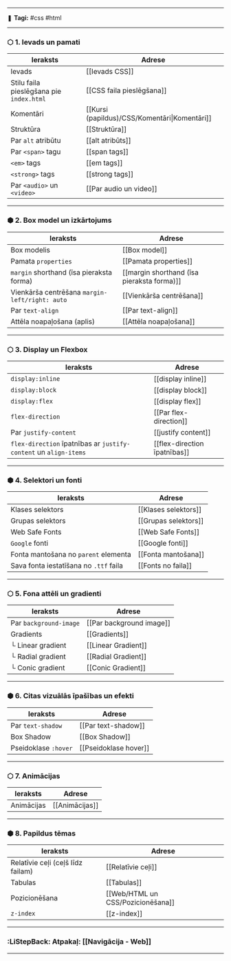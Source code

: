 ___

❚ **Tagi:** #css #html 

---
### ⬡ 1. Ievads un pamati

| Ieraksts                                 | Adrese                                             |
| ---------------------------------------- | -------------------------------------------------- |
| Ievads                                   | [[Ievads CSS]]                                     |
| Stilu faila pieslēgšana pie `index.html` | [[CSS faila pieslēgšana]]                          |
| Komentāri                                | [[Kursi (papildus)/CSS/Komentāri\|Komentāri]] |
| Struktūra                                | [[Struktūra]]                                      |
| Par `alt` atribūtu                       | [[alt atribūts]]                                   |
| Par `<span>` tagu                        | [[span tags]]                                      |
| `<em>` tags                              | [[em tags]]                                        |
| `<strong>` tags                          | [[strong tags]]                                    |
| Par `<audio>` un `<video>`               | [[Par audio un video]]                             |

---
### ⬢ 2. Box model un izkārtojums

|Ieraksts|Adrese|
|---|---|
|Box modelis|[[Box model]]|
|Pamata `properties`|[[Pamata properties]]|
|`margin` shorthand (īsa pieraksta forma)|[[margin shorthand (īsa pieraksta forma)]]|
|Vienkārša centrēšana `margin-left/right: auto`|[[Vienkārša centrēšana]]|
|Par `text-align`|[[Par text-align]]|
|Attēla noapaļošana (aplis)|[[Attēla noapaļošana]]|

---
### ⬡ 3. Display un Flexbox

| Ieraksts                                                         | Adrese                       |
| ---------------------------------------------------------------- | ---------------------------- |
| `display:inline`                                                 | [[display inline]]           |
| `display:block`                                                  | [[display block]]            |
| `display:flex`                                                   | [[display flex]]             |
| `flex-direction`                                                 | [[Par flex-direction]]       |
| Par `justify-content`                                            | [[justify content]]          |
| `flex-direction` īpatnības ar `justify-content` un `align-items` | [[flex-direction īpatnības]] |

---
### ⬢ 4. Selektori un fonti

|Ieraksts|Adrese|
|---|---|
|Klases selektors|[[Klases selektors]]|
|Grupas selektors|[[Grupas selektors]]|
|Web Safe Fonts|[[Web Safe Fonts]]|
|`Google` fonti|[[Google fonti]]|
|Fonta mantošana no `parent` elementa|[[Fonta mantošana]]|
|Sava fonta iestatīšana no `.ttf` faila|[[Fonts no faila]]|

---
### ⬡ 5. Fona attēli un gradienti

| Ieraksts               | Adrese                   |
| ---------------------- | ------------------------ |
| Par `background-image` | [[Par background image]] |
| Gradients              | [[Gradients]]            |
| └ Linear gradient      | [[Linear Gradient]]      |
| └ Radial gradient      | [[Radial Gradient]]      |
| └ Conic gradient       | [[Conic Gradient]]       |

---
### ⬢ 6. Citas vizuālās īpašības un efekti

|Ieraksts|Adrese|
|---|---|
|Par `text-shadow`|[[Par text-shadow]]|
|Box Shadow|[[Box Shadow]]|
|Pseidoklase `:hover`|[[Pseidoklase hover]]|

---
### ⬡ 7. Animācijas

| Ieraksts   | Adrese         |
| ---------- | -------------- |
| Animācijas | [[Animācijas]] |

---
### ⬢ 8. Papildus tēmas

| Ieraksts                          | Adrese                                            |
| --------------------------------- | ------------------------------------------------- |
| Relatīvie ceļi (ceļš līdz failam) | [[Relatīvie ceļi]]                                |
| Tabulas                           | [[Tabulas]]                                       |
| Pozicionēšana                     | [[Web/HTML un CSS/Pozicionēšana]] |
| `z-index`                         | [[z-index]]                                       |

---
### :LiStepBack: Atpakaļ: [[Navigācija - Web]]

___